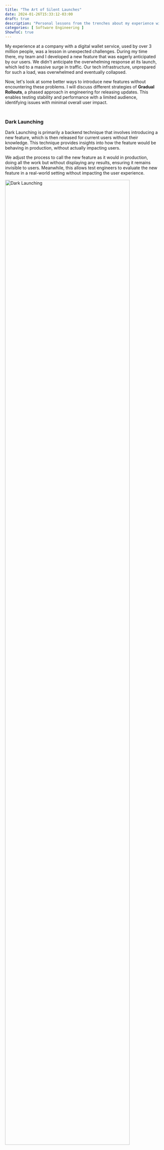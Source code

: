 ```yaml
---
title: "The Art of Silent Launches"
date: 2024-01-26T15:33:12-03:00
draft: true
description: "Personal lessons from the trenches about my experience with gradual rollouts of features."
categories: [ Software Engineering ]
ShowToC: true
---
```


My experience at a company with a digital wallet service, used by over 3 million people, was a lesson in unexpected challenges. During my time there, my team and I developed a new feature that was eagerly anticipated by our users. We didn't anticipate the overwhelming response at its launch, which led to a massive surge in traffic. Our tech infrastructure, unprepared for such a load, was overwhelmed and eventually collapsed.

Now, let's look at some better ways to introduce new features without encountering these problems. I will discuss different strategies of **Gradual Rollouts**, a phased approach in engineering for releasing updates. This enables testing stability and performance with a limited audience, identifying issues with minimal overall user impact.

<p style="margin-top: 45px;"></p>

### Dark Launching

Dark Launching is primarily a backend technique that involves introducing a new feature, which is then released for current users without their knowledge. This technique provides insights into how the feature would be behaving in production, without actually impacting users.

We adjust the process to call the new feature as it would in production, doing all the work but without displaying any results, ensuring it remains invisible to users. Meanwhile, this allows test engineers to evaluate the new feature in a real-world setting without impacting the user experience.

<img src="/images/dark-launching.png" alt="Dark Launching" style="width:90%; height:auto;">

This process allows for performance testing, issue detection, infrastructure scaling assessments and stress testing under actual traffic conditions. Dark launching is particularly effective for critical updates where precision is crucial and risks are high. Its strength lies in testing features discreetly, maintaining user experience while identifying potential issues early. However, it requires significant backend effort and may not capture real user reactions or feedback, as users are unaware of the changes being tested.
Essentially, it offers a safer, more effective way to ensure new updates are ready for broader release.

<p style="margin-top: 45px;"></p>

### Canary Release

Canary Release is a method used to minimize the risk of deploying new versions by initially introducing the update to a small group of users. This approach involves gradually extending the update across the entire system.

This technique starts with the new version being deployed to a part of the infrastructure not yet accessed by users, and then the process continues by gradually routing some user traffic to the  new version.

<img src="/images/canary-release.png" alt="Canary Release" style="width:90%; height:auto;">
<p style="margin-top: 30px;"></p>

The term is derived from an [old mining practice](https://www.smithsonianmag.com/smart-news/story-real-canary-coal-mine-180961570/), where miners took canaries into mines as an early warning system against toxic gases. Just as the canary would alert miners to danger, a canary release detects potential issues in a software update before it affects all users.

In modern distributed systems, instead of using a router for this process, various strategies are employed. These include rolling out updates to specific geographic regions first or to specific user groups based on criteria like user behavior, device type, or membership tier.

Canary Release is particularly effective for applications requiring extensive user feedback where minimizing risk is crucial. The major advantage lies in its ability to detect issues early with minimal user impact. However, it demands meticulous monitoring and can lead to a slower overall release process.

> 💡 <span style="color: #9B9C9D;">
The concepts of **Dark Launching** and **Canary Release** have evolved over time, leading to some confusion. Nowadays, they are often used interchangeably, but it's important to note that they are not the same.
</span>

Alongside the mentioned strategies, **Feature Toggles** are essential in implementing Canary Releases. They enable the introduction of new features within the same production environment. This approach allows for incremental rollouts to these specific user groups, streamlining the release process and reducing the need for maintaining multiple environments.

<img src="/images/feature-toggle.png" alt="Feature Toggles" style="width:80%; height:auto;">

> 💡 <span style="color: #9B9C9D;"> **Feature Toggle** is also referred to as **Feature Flag** in some engineering contexts, highlighting its role in enabling and disabling certain features.
</span>



<p style="margin-top: 45px;"></p>

### Shadow Testing

Shadow testing is a technique used to compare the current environment with a new one that includes a new feature. Its purpose is to identify and reduce potential risks before releasing the new feature to users, all without users ever knowing it's happening.

In shadow testing, we observe how real users interact with our system by examining their actual traffic, all without impacting the code or the experience of users in the production environment.

<img src="/images/shadow-testing.png" alt="Shadow Testing" style="width:150%; height:auto;">

A replica of the production environment is created to mimic real user traffic. This environment serves as a _shadow_ of the production environment. The new feature is then tested in a different environment. After testing, the responses from both environments are compared by test engineers to identify any risks before introducing the new feature to the production environment.

This technique is particularly convenient in scenarios where accurate performance assessment under real-world conditions is essential, without the risk of disrupting user experience. It’s ideal for systems that handle sensitive data or complex transactions, where unnoticed errors could lead to significant issues. The primary advantage of Shadow Testing is its ability to provide a realistic evaluation of new features, without affecting end users. However, it can be resource-intensive to set up and maintain a parallel environment, and it may not fully capture user experience aspects, since interactions are only simulated, not directly observed.

<p style="margin-top: 45px;"></p>

### TL;DR

| Gradual&nbsp;Rollout&nbsp;Strategy   | Description |
| ------------------------------- | ----------- |
| **Dark Launching**              | Deploying a feature in production without making it visible to users. The functionality is _dark_ to users, but can be selectively enabled for testing purposes. |
| **Canary Release**              | Rolling out a new feature incrementally to a small subset of users before a full deployment, often implemented through the use of **Feature Toggles**.    |
| **Shadow Testing**              | Duplicating real traffic to a parallel new service version, which processes it without affecting or being noticed by users, allowing performance and stability testing under real conditions. |

---

- _["The Top 10 Adages in Continuous Deployment" by C. Parnin et al. (2017)](https://ieeexplore.ieee.org/stamp/stamp.jsp?tp=&arnumber=7927896&isnumber=7927880)_

- _["We’re Doing It Live" by G. Schermann, J. Cito, P. Leitner, U. Zdun and H. C. Gall (2018)](https://www.sciencedirect.com/science/article/abs/pii/S0950584917302136?via%3Dihub)._


